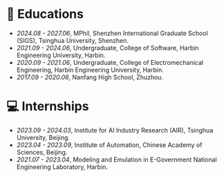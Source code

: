 
# 📖 Educations
- *2024.08 - 2027.06*, MPhil, Shenzhen International Graduate School (SIGS), Tsinghua University, Shenzhen.
- *2021.09 - 2024.06*, Undergraduate, College of Software, Harbin Engineering University, Harbin.
- *2020.09 - 2021.06*, Undergraduate, College of Electromechanical Engineering, Harbin Engineering University, Harbin.
- *2017.09 - 2020.06*, Nanfang High School, Zhuzhou.

<!-- # 💬 Personal Reports -->

<!-- # 💬 Invited Talks -->



# 💻 Internships
- *2023.09 - 2024.03*, Institute for AI Industry Research (AIR), Tsinghua University, Beijing.
- *2023.04 - 2023.09*, Institute of Automation, Chinese Academy of Sciences, Beijing.
- *2021.07 - 2023.04*, Modeling and Emulation in E-Government National Engineering Laboratory, Harbin.
